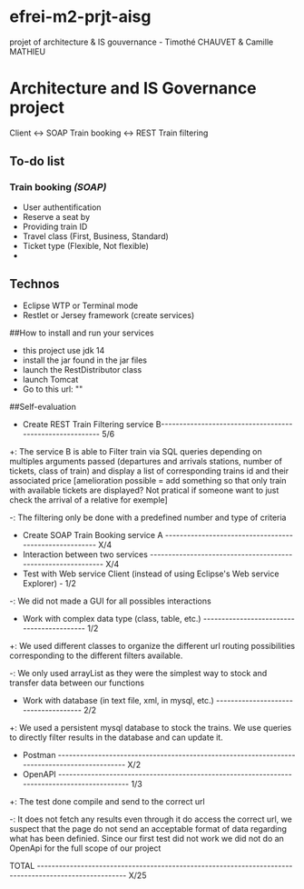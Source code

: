 # efrei-m2-prjt-aisg
projet of architecture &amp; IS gouvernance - Timothé CHAUVET &amp; Camille MATHIEU

# Architecture and IS Governance project

Client <-> SOAP Train booking <-> REST Train filtering

## To-do list

### Train booking *(SOAP)*

* User authentification
* Reserve a seat by
 * Providing train ID
 * Travel class (First, Business, Standard)
 * Ticket type (Flexible, Not flexible)
* 


## Technos

* Eclipse WTP or Terminal mode
* Restlet or Jersey framework (create services)


##How to install and run your services

* this project use jdk 14
* install the jar found in the jar files
* launch the RestDistributor class
* launch Tomcat
* Go to this url: ""


##Self-evaluation

* Create REST Train Filtering service B--------------------------------------------------------- 5/6

+: The service B is able to Filter train via SQL queries depending on multiples arguments passed (departures and arrivals stations, number of tickets, class of train) and display a list of corresponding trains id and their associated price
[amelioration possible = add something so that only train with available tickets are displayed? Not pratical if someone want to just check the arrival of a relative for exemple]

-: The filtering only be done with a predefined number and type of criteria
* Create SOAP Train Booking service A ------------------------------------------------------- X/4
* Interaction between two services ------------------------------------------------------------- X/4
* Test with Web service Client (instead of using Eclipse's Web service Explorer) - 1/2

-: We did not made a GUI for all possibles interactions

* Work with complex data type (class, table, etc.) ------------------------------------------ 1/2

+: We used different classes to organize the different url routing possibilities corresponding to the different filters available.

-: We only used arrayList as they were the simplest way to stock and transfer data between our functions
* Work with database (in text file, xml, in mysql, etc.) ------------------------------------- 2/2

+: We used a persistent mysql database to stock the trains. We use queries to directly filter results in the database and can update it.
* Postman --------------------------------------------------------------------------------------------- X/2
* OpenAPI --------------------------------------------------------------------------------------------- 1/3

+: The test done compile and send to the correct url

-: It does not fetch any results even through it do access the correct url, we suspect that the page do not send an acceptable format of data regarding what has been definied.
Since our first test did not work we did not do an OpenApi for the full scope of our project

TOTAL ------------------------------------------------------------------------------------------------------ X/25